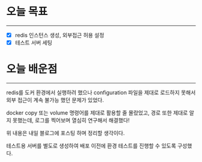 # 오늘 목표

---

- [x]  redis 인스턴스 생성, 외부접근 허용 설정
- [x]  테스트 서버 세팅

# 오늘 배운점

---

redis를 도커 환경에서 실행하려 했으나 configuration 파일을 제대로 로드하지 못해서 외부 접근이 계속 불가능 했던 문제가 있었다.

docker copy 또는 volume 명령어를 제대로 활용할 줄 몰랐었고, 경로 또한 제대로 알지 못했는데, 로그를 찍어보며 열심히 연구해서 해결했다!

위 내용은 내일 블로그에 포스팅 하며 정리할 생각이다.

테스트용 서버를 별도로 생성하여 배포 이전에 환경 테스트를 진행할 수 있도록 구성했다.